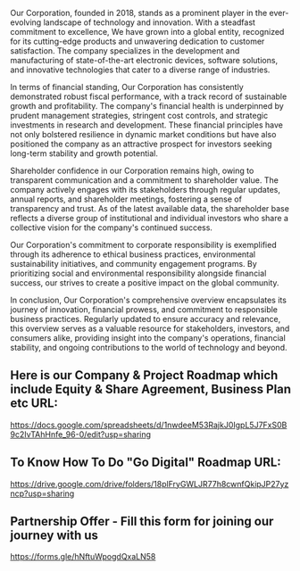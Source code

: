 Our Corporation, founded in 2018, stands as a prominent player in the ever-evolving landscape of technology and innovation. With a steadfast commitment to excellence, We have grown into a global entity, recognized for its cutting-edge products and unwavering dedication to customer satisfaction. The company specializes in the development and manufacturing of state-of-the-art electronic devices, software solutions, and innovative technologies that cater to a diverse range of industries.

In terms of financial standing, Our Corporation has consistently demonstrated robust fiscal performance, with a track record of sustainable growth and profitability. The company's financial health is underpinned by prudent management strategies, stringent cost controls, and strategic investments in research and development. These financial principles have not only bolstered resilience in dynamic market conditions but have also positioned the company as an attractive prospect for investors seeking long-term stability and growth potential.

Shareholder confidence in our Corporation remains high, owing to transparent communication and a commitment to shareholder value. The company actively engages with its stakeholders through regular updates, annual reports, and shareholder meetings, fostering a sense of transparency and trust. As of the latest available data, the shareholder base reflects a diverse group of institutional and individual investors who share a collective vision for the company's continued success.

Our Corporation's commitment to corporate responsibility is exemplified through its adherence to ethical business practices, environmental sustainability initiatives, and community engagement programs. By prioritizing social and environmental responsibility alongside financial success, our strives to create a positive impact on the global community.

In conclusion, Our Corporation's comprehensive overview encapsulates its journey of innovation, financial prowess, and commitment to responsible business practices. Regularly updated to ensure accuracy and relevance, this overview serves as a valuable resource for stakeholders, investors, and consumers alike, providing insight into the company's operations, financial stability, and ongoing contributions to the world of technology and beyond.

Here is our Company & Project Roadmap which include Equity & Share Agreement, Business Plan etc URL:
-------
https://docs.google.com/spreadsheets/d/1nwdeeM53RajkJ0IgpL5J7FxS0B9c2IvTAhHnfe_96-0/edit?usp=sharing

To Know How To Do "Go Digital" Roadmap URL:
-------
https://drive.google.com/drive/folders/18plFryGWLJR77h8cwnfQkipJP27yzncp?usp=sharing

Partnership Offer - Fill this form for joining our journey with us
---
https://forms.gle/hNftuWpogdQxaLN58

